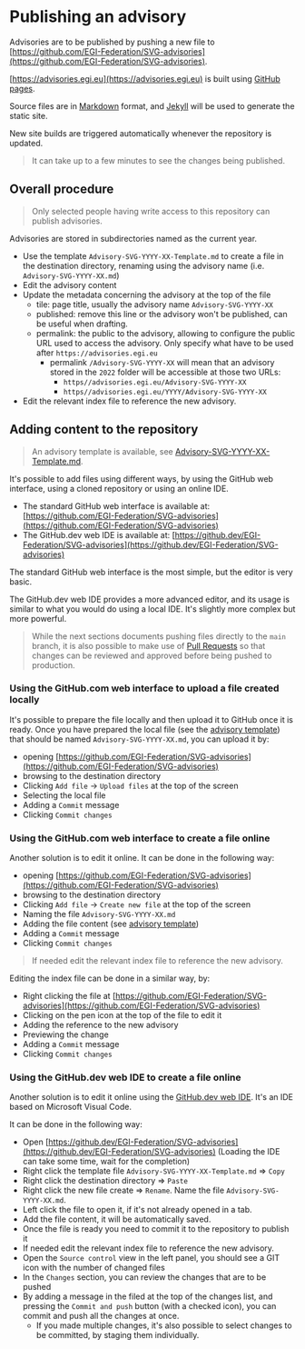 # Publishing an advisory

Advisories are to be published by pushing a new file to
[https://github.com/EGI-Federation/SVG-advisories](https://github.com/EGI-Federation/SVG-advisories).

[https://advisories.egi.eu](https://advisories.egi.eu) is built using
[GitHub pages](https://pages.github.com/).

Source files are in
[Markdown](https://docs.github.com/en/get-started/writing-on-github/getting-started-with-writing-and-formatting-on-github)
format, and [Jekyll](https://jekyllrb.com/) will be used to generate the static
site.

New site builds are triggered automatically whenever the repository is updated.

> It can take up to a few minutes to see the changes being published.

## Overall procedure

> Only selected people having write access to this repository can publish
> advisories.

Advisories are stored in subdirectories named as the current year.

- Use the template `Advisory-SVG-YYYY-XX-Template.md` to create a file in the
  destination directory, renaming using the advisory name (i.e.
  `Advisory-SVG-YYYY-XX.md`)
- Edit the advisory content
- Update the metadata concerning the advisory at the top of the file
  - tile: page title, usually the advisory name `Advisory-SVG-YYYY-XX`
  - published: remove this line or the advisory won't be published, can be
    useful when drafting.
  - permalink: the public to the advisory, allowing to configure the public URL
    used to access the advisory. Only specify what have to be used after
    `https://advisories.egi.eu`
    - permalink `/Advisory-SVG-YYYY-XX` will mean that an advisory stored in the
      `2022` folder will be accessible at those two URLs:
      - `https//advisories.egi.eu/Advisory-SVG-YYYY-XX`
      - `https//advisories.egi.eu/YYYY/Advisory-SVG-YYYY-XX`
- Edit the relevant index file to reference the new advisory.

## Adding content to the repository

> An advisory template is available, see
> [Advisory-SVG-YYYY-XX-Template.md](https://raw.githubusercontent.com/EGI-Federation/SVG-advisories/main/Advisory-SVG-YYYY-XX-Template.md).

It's possible to add files using different ways, by using the GitHub web
interface, using a cloned repository or using an online IDE.

- The standard GitHub web interface is available at:
  [https://github.com/EGI-Federation/SVG-advisories](https://github.com/EGI-Federation/SVG-advisories)
- The GitHub.dev web IDE is available at:
  [https://github.dev/EGI-Federation/SVG-advisories](https://github.dev/EGI-Federation/SVG-advisories)

The standard GitHub web interface is the most simple, but the editor is very
basic.

The GitHub.dev web IDE provides a more advanced editor, and its usage is similar
to what you would do using a local IDE. It's slightly more complex but more
powerful.

> While the next sections documents pushing files directly to the `main` branch,
> it is also possible to make use of
> [Pull Requests](https://docs.github.com/en/pull-requests) so that changes can
> be reviewed and approved before being pushed to production.

### Using the GitHub.com web interface to upload a file created locally

It's possible to prepare the file locally and then upload it to GitHub once it
is ready. Once you have prepared the local file (see the
[advisory template](https://raw.githubusercontent.com/EGI-Federation/SVG-advisories/main/Advisory-SVG-YYYY-XX-Template.md))
that should be named `Advisory-SVG-YYYY-XX.md`, you can upload it by:

- opening
  [https://github.com/EGI-Federation/SVG-advisories](https://github.com/EGI-Federation/SVG-advisories)
- browsing to the destination directory
- Clicking `Add file` -> `Upload files` at the top of the screen
- Selecting the local file
- Adding a `Commit` message
- Clicking `Commit changes`

### Using the GitHub.com web interface to create a file online

Another solution is to edit it online. It can be done in the following way:

- opening
  [https://github.com/EGI-Federation/SVG-advisories](https://github.com/EGI-Federation/SVG-advisories)
- browsing to the destination directory
- Clicking `Add file` -> `Create new file` at the top of the screen
- Naming the file `Advisory-SVG-YYYY-XX.md`
- Adding the file content (see
  [advisory template](https://raw.githubusercontent.com/EGI-Federation/SVG-advisories/main/Advisory-SVG-YYYY-XX-Template.md))
- Adding a `Commit` message
- Clicking `Commit changes`

> If needed edit the relevant index file to reference the new advisory.

Editing the index file can be done in a similar way, by:

- Right clicking the file at
  [https://github.com/EGI-Federation/SVG-advisories](https://github.com/EGI-Federation/SVG-advisories)
- Clicking on the pen icon at the top of the file to edit it
- Adding the reference to the new advisory
- Previewing the change
- Adding a `Commit` message
- Clicking `Commit changes`

### Using the GitHub.dev web IDE to create a file online

Another solution is to edit it online using the
[GitHub.dev web IDE](https://docs.github.com/en/codespaces/the-githubdev-web-based-editor).
It's an IDE based on Microsoft Visual Code.

It can be done in the following way:

- Open
  [https://github.dev/EGI-Federation/SVG-advisories](https://github.dev/EGI-Federation/SVG-advisories)
  (Loading the IDE can take some time, wait for the completion)
- Right click the template file `Advisory-SVG-YYYY-XX-Template.md` => `Copy`
- Right click the destination directory => `Paste`
- Right click the new file create => `Rename`. Name the file
  `Advisory-SVG-YYYY-XX.md`.
- Left click the file to open it, if it's not already opened in a tab.
- Add the file content, it will be automatically saved.
- Once the file is ready you need to commit it to the repository to publish it
- If needed edit the relevant index file to reference the new advisory.
- Open the `Source control` view in the left panel, you should see a GIT icon
  with the number of changed files
- In the `Changes` section, you can review the changes that are to be pushed
- By adding a message in the filed at the top of the changes list, and pressing
  the `Commit and push` button (with a checked icon), you can commit and push
  all the changes at once.
  - If you made multiple changes, it's also possible to select changes to be
    committed, by staging them individually.
